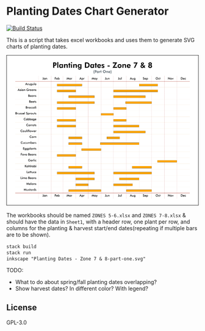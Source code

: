 # Planting Dates Chart Generator

[![Build Status](https://travis-ci.org/Southern-Exposure-Seed-Exchange/Planting-Dates-Charts.svg?branch=master)](https://travis-ci.org/Southern-Exposure-Seed-Exchange/Planting-Dates-Charts)

This is a script that takes excel workbooks and uses them to generate SVG
charts of planting dates.

[![A chart showing the planting date ranges for plants in zones 7 & 8](https://raw.githubusercontent.com/Southern-Exposure-Seed-Exchange/Planting-Dates-Charts/master/sample.png)](https://github.com/Southern-Exposure-Seed-Exchange/Planting-Dates-Charts/blob/master/sample.png)

The workbooks should be named `ZONES 5-6.xlsx` and `ZONES 7-8.xlsx` & should
have the data in `Sheet1`, with a header row, one plant per row, and columns
for the planting & harvest start/end dates(repeating if multiple bars are to be
shown).

```
stack build
stack run
inkscape "Planting Dates - Zone 7 & 8-part-one.svg"
```

TODO:

* What to do about spring/fall planting dates overlapping?
* Show harvest dates? In different color? With legend?


## License

GPL-3.0
